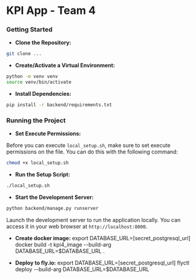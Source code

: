 # KPI App - Team 4

### Getting Started

- **Clone the Repository:**

```bash
git clone ...
```

- **Create/Activate a Virtual Environment:**

```bash
python -m venv venv
source venv/bin/activate
```

- **Install Dependencies:**

```bash
pip install -r backend/requirements.txt
```

### Running the Project

- **Set Execute Permissions:**

Before you can execute `local_setup.sh`, make sure to set execute permissions on the file. You can do this with the following command:

```bash
chmod +x local_setup.sh
```

- **Run the Setup Script:**

```bash
./local_setup.sh
```

- **Start the Development Server:**

```bash
python backend/manage.py runserver
```

Launch the development server to run the application locally. You can access it in your web browser at `http://localhost:8000`.

- **Create docker image:**
  export DATABASE_URL=[secret_postgresql_url]
  docker build -t kpi4_image --build-arg DATABASE_URL=$DATABASE_URL .

- **Deploy to fly.io:**
  export DATABASE_URL=[secret_postgresql_url]
  flyctl deploy --build-arg DATABASE_URL=$DATABASE_URL
